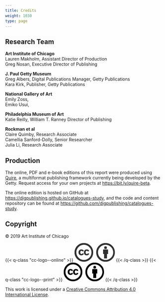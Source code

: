 ```yaml
---
title: Credits
weight: 1030
type: page
---
```


## Research Team 

**Art Institute of Chicago**<br />
Lauren Makholm, Assistant Director of Production<br />
Greg Nosan, Executive Director of Publishing

**J. Paul Getty Museum**<br />
Greg Albers, Digital Publications Manager, Getty Publications<br />
Kara Kirk, Publisher, Getty Publications

**National Gallery of Art**<br />
Emily Zoss, <br />
Emiko Usui,

**Philadelphia Museum of Art**<br />
Katie Reilly, William T. Ranney Director of Publishing

**Rockman et al**<br />
Claire Quimby, Research Associate<br />
Camellia Sanford-Dolly, Senior Researcher<br />
Julia Li, Research Associate

## Production

The online, PDF and e-book editions of this report were produced using [Quire](https://gettypubs.github.io/quire/), a multiformat publishing framework currently being developed by the Getty. Request access for your own projects at https://bit.ly/quire-beta.

The online edition is hosted on GitHub at https://digpublishing.github.io/catalogues-study, and the code and content repository can be found at https://github.com/digpublishing/catalogues-study.

## Copyright

© 2019 Art Institute of Chicago

{{< q-class "cc-logo--online" >}}
![CC BY icon](/img/cc-by--333333.png)
{{< /q-class >}}
{{< q-class "cc-logo--print" >}}
![CC BY icon](/img/cc-by--black.png)
{{< /q-class >}}


This work is licensed under a [Creative Commons Attribution 4.0 International License](https://creativecommons.org/licenses/by/4.0/).